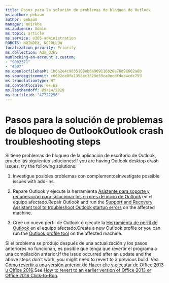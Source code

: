 ```yaml
---
title: Pasos para la solución de problemas de bloqueo de Outlook
ms.author: pebaum
author: pebaum
manager: mnirkhe
ms.audience: Admin
ms.topic: article
ms.service: o365-administration
ROBOTS: NOINDEX, NOFOLLOW
localization_priority: Priority
ms.collection: Adm_O365
munlocking-an-account s.custom:
- "9002371"
- "4607"
ms.openlocfilehash: 1b6a2e4c9d35108eb6a909116b28e76d98602a8b
ms.sourcegitcommit: c6692ce0fa1358ec3529e59ca0ecdfdea4cdc759
ms.translationtype: HT
ms.contentlocale: es-ES
ms.lasthandoff: 09/14/2020
ms.locfileid: "47722256"
---
```

# <a name="outlook-crash-troubleshooting-steps"></a><span data-ttu-id="1c982-102">Pasos para la solución de problemas de bloqueo de Outlook</span><span class="sxs-lookup"><span data-stu-id="1c982-102">Outlook crash troubleshooting steps</span></span>

<span data-ttu-id="1c982-103">Si tiene problemas de bloqueo de la aplicación de escritorio de Outlook, pruebe las siguientes soluciones:</span><span class="sxs-lookup"><span data-stu-id="1c982-103">If you are having Outlook desktop crash issues, try the following solutions:</span></span>

1. <span data-ttu-id="1c982-104">Investigue posibles problemas con complementos</span><span class="sxs-lookup"><span data-stu-id="1c982-104">Investigate possible issues with add-ins.</span></span>

2. <span data-ttu-id="1c982-105">Repare Outlook y ejecute la herramienta [Asistente para soporte y recuperación para solucionar los errores de inicio de Outlook](https://aka.ms/SaRA-OutlookWontStart) en el equipo afectado.</span><span class="sxs-lookup"><span data-stu-id="1c982-105">Repair Outlook and run the [Support and Recovery Assistant tool to troubleshoot Outlook startup errors](https://aka.ms/SaRA-OutlookWontStart) on the affected machine.</span></span>

3. <span data-ttu-id="1c982-106">Cree un nuevo perfil de Outlook o ejecute la [Herramienta de perfil de Outlook ](https://aka.ms/SaRA-OutlookSetupProfile) en el equipo afectado.</span><span class="sxs-lookup"><span data-stu-id="1c982-106">Create a new Outlook profile or you can run the [Outlook profile tool](https://aka.ms/SaRA-OutlookSetupProfile) on the affected machine.</span></span>

<span data-ttu-id="1c982-107">Si el problema se produjo después de una actualización y los pasos anteriores no funcionan, es posible que tenga que revertir el programa a una compilación anterior.</span><span class="sxs-lookup"><span data-stu-id="1c982-107">If the issue occurred after an update and the above steps don't work, you might need to revert to a previous build.</span></span> <span data-ttu-id="1c982-108">Vea [Cómo revertir a una versión anterior de Hacer clic y ejecutar de Office 2013 u Office 2016](https://support.microsoft.com/help/2770432).</span><span class="sxs-lookup"><span data-stu-id="1c982-108">See [How to revert to an earlier version of Office 2013 or Office 2016 Click-to-Run](https://support.microsoft.com/help/2770432).</span></span>
